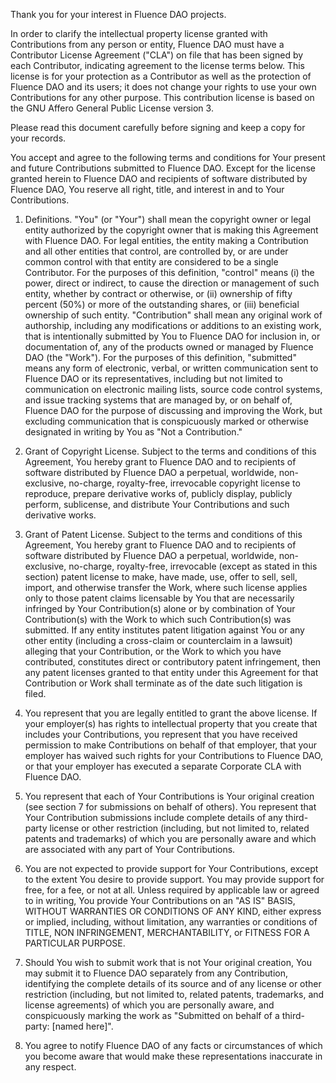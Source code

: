 Thank you for your interest in Fluence DAO projects. 

In order to clarify the intellectual property license
granted with Contributions from any person or entity, Fluence DAO
must have a Contributor License Agreement ("CLA") on file that has
been signed by each Contributor, indicating agreement to the license
terms below. This license is for your protection as a Contributor as
well as the protection of Fluence DAO and its users; it does not
change your rights to use your own Contributions for any other purpose.
This contribution license is based on the GNU Affero General Public License version 3.

Please read this document carefully before signing and keep a copy
for your records.

You accept and agree to the following terms and conditions for Your
present and future Contributions submitted to Fluence DAO. Except
for the license granted herein to Fluence DAO and recipients of
software distributed by Fluence DAO, You reserve all right, title,
and interest in and to Your Contributions.

1. Definitions.
 "You" (or "Your") shall mean the copyright owner or legal entity
 authorized by the copyright owner that is making this Agreement
 with Fluence DAO. For legal entities, the entity making a
 Contribution and all other entities that control, are controlled
 by, or are under common control with that entity are considered to
 be a single Contributor. For the purposes of this definition,
 "control" means (i) the power, direct or indirect, to cause the
 direction or management of such entity, whether by contract or
 otherwise, or (ii) ownership of fifty percent (50%) or more of the
 outstanding shares, or (iii) beneficial ownership of such entity.
 "Contribution" shall mean any original work of authorship,
 including any modifications or additions to an existing work, that
 is intentionally submitted by You to Fluence DAO for inclusion
 in, or documentation of, any of the products owned or managed by
 Fluence DAO (the "Work"). For the purposes of this definition,
 "submitted" means any form of electronic, verbal, or written
 communication sent to Fluence DAO or its representatives,
 including but not limited to communication on electronic mailing
 lists, source code control systems, and issue tracking systems that
 are managed by, or on behalf of, Fluence DAO for the purpose of
 discussing and improving the Work, but excluding communication that
 is conspicuously marked or otherwise designated in writing by You
 as "Not a Contribution."

2. Grant of Copyright License. Subject to the terms and conditions of
 this Agreement, You hereby grant to Fluence DAO and to
 recipients of software distributed by Fluence DAO a perpetual,
 worldwide, non-exclusive, no-charge, royalty-free, irrevocable
 copyright license to reproduce, prepare derivative works of,
 publicly display, publicly perform, sublicense, and distribute Your
 Contributions and such derivative works.

3. Grant of Patent License. Subject to the terms and conditions of
 this Agreement, You hereby grant to Fluence DAO and to
 recipients of software distributed by Fluence DAO a perpetual,
 worldwide, non-exclusive, no-charge, royalty-free, irrevocable
 (except as stated in this section) patent license to make, have
 made, use, offer to sell, sell, import, and otherwise transfer the
 Work, where such license applies only to those patent claims
 licensable by You that are necessarily infringed by Your
 Contribution(s) alone or by combination of Your Contribution(s)
 with the Work to which such Contribution(s) was submitted. If any
 entity institutes patent litigation against You or any other entity
 (including a cross-claim or counterclaim in a lawsuit) alleging
 that your Contribution, or the Work to which you have contributed,
 constitutes direct or contributory patent infringement, then any
 patent licenses granted to that entity under this Agreement for
 that Contribution or Work shall terminate as of the date such
 litigation is filed.

4. You represent that you are legally entitled to grant the above
 license. If your employer(s) has rights to intellectual property
 that you create that includes your Contributions, you represent
 that you have received permission to make Contributions on behalf
 of that employer, that your employer has waived such rights for
 your Contributions to Fluence DAO, or that your employer has
 executed a separate Corporate CLA with Fluence DAO.

5. You represent that each of Your Contributions is Your original
 creation (see section 7 for submissions on behalf of others). You
 represent that Your Contribution submissions include complete
 details of any third-party license or other restriction (including,
 but not limited to, related patents and trademarks) of which you
 are personally aware and which are associated with any part of Your
 Contributions.

6. You are not expected to provide support for Your Contributions,
 except to the extent You desire to provide support. You may provide
 support for free, for a fee, or not at all. Unless required by
 applicable law or agreed to in writing, You provide Your
 Contributions on an "AS IS" BASIS, WITHOUT WARRANTIES OR CONDITIONS
 OF ANY KIND, either express or implied, including, without
 limitation, any warranties or conditions of TITLE, NON
INFRINGEMENT, MERCHANTABILITY, or FITNESS FOR A PARTICULAR PURPOSE.

7. Should You wish to submit work that is not Your original creation,
 You may submit it to Fluence DAO separately from any
 Contribution, identifying the complete details of its source and of
 any license or other restriction (including, but not limited to,
 related patents, trademarks, and license agreements) of which you
 are personally aware, and conspicuously marking the work as
 "Submitted on behalf of a third-party: [named here]".

8. You agree to notify Fluence DAO of any facts or circumstances of
 which you become aware that would make these representations
 inaccurate in any respect.
